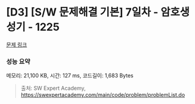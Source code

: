 # [D3] [S/W 문제해결 기본] 7일차 - 암호생성기 - 1225 

[문제 링크](https://swexpertacademy.com/main/code/problem/problemDetail.do?contestProbId=AV14uWl6AF0CFAYD) 

### 성능 요약

메모리: 21,100 KB, 시간: 127 ms, 코드길이: 1,683 Bytes



> 출처: SW Expert Academy, https://swexpertacademy.com/main/code/problem/problemList.do
